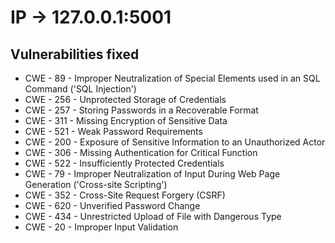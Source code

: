 # IP -> 127.0.0.1:5001

## Vulnerabilities fixed  

- CWE - 89 - Improper Neutralization of Special Elements used in an SQL Command ('SQL Injection')
- CWE - 256 - Unprotected Storage of Credentials 
- CWE - 257 - Storing Passwords in a Recoverable Format
- CWE - 311 - Missing Encryption of Sensitive Data
- CWE - 521 - Weak Password Requirements
- CWE - 200 - Exposure of Sensitive Information to an Unauthorized Actor
- CWE - 306 - Missing Authentication for Critical Function
- CWE - 522 - Insufficiently Protected Credentials
- CWE - 79 - Improper Neutralization of Input During Web Page Generation ('Cross-site Scripting')
- CWE - 352 - Cross-Site Request Forgery (CSRF)
- CWE - 620 - Unverified Password Change
- CWE - 434 - Unrestricted Upload of File with Dangerous Type
- CWE - 20 - Improper Input Validation